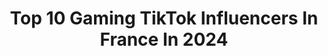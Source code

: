 ---
title: Top 10 Gaming TikTok Influencers In France In 2024
description: >-
  Find top gaming TikTok influencers in France in 2024. Most popular hashtags: #pourtoi #gaming #fyp #fortnite.
platform: TikTok
hits: 104
text_top: Analyze the best TikTok profiles on inBeat.
text_bottom: Our platform has 104 TikTok influencers like this in France for you to connect with.
profiles:
  - username: "warroxx"
    fullname: >-
      warroxx
    bio: >-
      Je fait du Gaming 🎉 insta: emrullah.48 Soon 60k 😱 Abonne Toi 💜
    location: "France"
    followers: 56900
    engagement: 2030
    commentsToLikes: 0.142611
    id: ck9eodr2enyc10j78wrhvh60u
    verified: false
    hashtags: "#foryoupage, #fortnite, #viral, #fyp"
  - username: "thomashuangth"
    fullname: >-
      Yosheez
    bio: >-
      Gaming & Tech 📕 Josué 1 : 8 Suis-moi sur Insta Twitch : Yosheez
    location: "France"
    followers: 525300
    engagement: 1735
    commentsToLikes: 0.017262
    id: ck8qiwxc0arij0j78yh159ac7
    verified: true
    hashtags: "#lissurmeslevres, #ad, #obs, #obsstudio"
  - username: "arrrrow"
    fullname: >-
      Chris_Arw
    bio: >-
      📩 arrrrow@hotmango.fr 📩 2ème compte « arrrrow_gaming » ⬇️Je suis en live ici⬇️
    location: "France"
    followers: 1600000
    engagement: 2027
    commentsToLikes: 0.007963
    id: ck9ads0cyyo980j786f1lsz74
    verified: true
    hashtags: "#humour, #pourtoi, #prank, #sponsoris"
  - username: "tobi_md"
    fullname: >-
      Tobi 🎩😎
    bio: >-
      Gameur Fortnite Battle royal 🎩 Mail : horbant.dylan62@gmail.com (gaming) Ytb ⬇️
    location: "France"
    followers: 656200
    engagement: 1306
    commentsToLikes: 0.014094
    id: ck9rihul4jy0g0j78zg7py7gs
    verified: false
    hashtags: ""
  - username: "sirdness"
    fullname: >-
      Sirdness
    bio: >-
      Petit Youtuber français. 🇫🇷 Reaction/Gaming. Creator Code : Sirdness
    location: "France"
    followers: 5743
    engagement: 1404
    commentsToLikes: 0.022962
    id: ckbbu8u0khps70j23b4p6nn7j
    verified: false
    hashtags: "#fortnitehumour, #pascallegrandfrere, #fortnitegameplay, #fortnite"
  - username: "_tilaa_"
    fullname: >-
      Tilaa
    bio: >-
      Cosplay / Gaming / Parcs Attractions / Chats 🐱 😸 / TilaaInsta sur Instagram
    location: "France"
    followers: 42700
    engagement: 1179
    commentsToLikes: 0.023318
    id: ck83yrf2iv1la0j78fmdpgrv8
    verified: false
    hashtags: "#chat, #cosplay, #rounard, #pettiktok"
  - username: "aqeelgamingyt"
    fullname: >-
      Aqeel Gaming YT
    bio: >-
      Subscribe my YouTube channel: AQEEL GAMING PUBG I’d: 5143105909
    location: "France"
    followers: 75400
    engagement: 1411
    commentsToLikes: 0.023340
    id: ckcehoxq2pkng0j23ammdm6or
    verified: false
    hashtags: "#aqeelgamingyt, #pubgchallenge, #pubglover, #fyp"
  - username: "marintothejungle"
    fullname: >-
      marintothejungle
    bio: >-
      🦖 Marine 🦖 🍔 Food & gaming 🎮 🍭 Rejoins moi sur insta : souslamarine 🍭
    location: "France"
    followers: 23800
    engagement: 1039
    commentsToLikes: 0.019762
    id: ckc928fgxso7w0j234gb4q8k9
    verified: false
    hashtags: "#pourtoi, #fyp, #zoomgrosplan, #foryoupage"
  - username: "eniixtra"
    fullname: >-
      🥰Code : EniixtraYT 🥰
    bio: >-
      ⭐️Bienvenue⭐️ 💥Code : EniixtraYT 💥 ⚡️Epic : Eniixtra⚡️ 👇👇RÉSEAU OFFICIEL👇👇
    location: "France"
    followers: 210700
    engagement: 1921
    commentsToLikes: 0.054360
    id: ckcvh97gktx900j23658tdaq4
    verified: false
    hashtags: "#pourtoi, #tendance, #humour, #codeeniixtrayt"
  - username: "fish.king"
    fullname: >-
      Fish.king 🐟
    bio: >-
      🅧🅑🅞🅧 ✨ 𝙻𝚎 𝚛𝚘𝚒 𝚍𝚎𝚜 𝚙𝚘𝚒𝚜𝚌𝚊𝚒𝚕𝚕𝚎𝚜 ! ✨ 𝔼𝕡𝕚𝕔 : Bernard2303
    location: "France"
    followers: 40100
    engagement: 1608
    commentsToLikes: 0.133938
    id: cka0ifyncdi4t0i7890wj2zbh
    verified: false
    hashtags: "#ptp, #foryou, #skin, #pourtoipages"
---